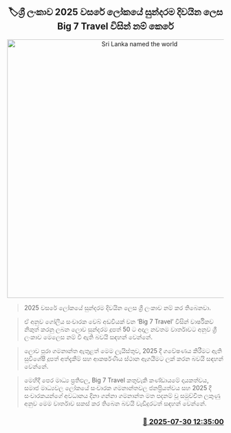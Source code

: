 <p align='center'><b><h2 align='center' title='Sri Lanka named the world's most beautiful island in 2025 by Big 7 Travel'>🏷ශ්‍රී ලංකාව 2025 වසරේ ලෝකයේ සුන්දරම දිවයින ලෙස Big 7 Travel විසින් නම් කෙරේ</h2></b></p>
<p align='center'><img src='https://helakuru.sgp1.cdn.digitaloceanspaces.com/esana/images/lib/beach-new-hj.jpg' width='600' alt='Sri Lanka named the world's most beautiful island in 2025 by Big 7 Travel'></p>

> 2025 වසරේ ලෝකයේ සුන්දරම දිවයින ලෙස ශ්‍රී ලංකාව නම් කර තිබෙනවා.

> ඒ අනුව ගෝලීය සංචාරක වෙබ් අඩවියක් වන ‘Big 7 Travel’ විසින් වාර්ෂිකව නිකුත් කරනු ලබන ලොව සුන්දරම දූපත් 50 ට අදාල නවතම වාර්තාවට අනුව ශ්‍රී ලංකාව මෙලෙස නම් වී ඇති බවයි සඳහන් වෙන්නේ.

> ලොව පුරා ගමනාන්ත ඇතුළත් මෙම ලැයිස්තුව, 2025 දී ගවේෂණය කිරීමට ඇති සුවිශේෂී දූපත් අත්දැකීම් සහ ආකර්ෂණීය ස්ථාන ඇගයීමට ලක් කරන බවයි සඳහන් වෙන්නේ.

> මෙහිදී පෙර මාධ්‍ය ප්‍රතිඵල, Big 7 Travel කතුවැකි කණ්ඩායමේ දායකත්වය, සමාජ මාධ්‍යවල ලෝකයේ සංචාරක ගමනාන්තවල ජනප්‍රියත්වය සහ 2025 දී සංචාරකයන්ගේ අවධානය දිනා ගන්නා ගමනාන්ත මත පදනම් වූ සමුච්චිත ලකුණු අනුව මෙම වාර්තාව සකස් කර තිබෙන බවයි වැඩිදුරටත් සඳහන් වෙන්නේ.



<h3 align='right'><a href='https://www.helakuru.lk/esana/p/112284/'>📅 2025-07-30 12:35:00</a></h3>
